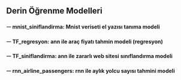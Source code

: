 ## Derin Öğrenme Modelleri
#### ᅳ mnist_siniflandirma: Mnist veriseti el yazısı tanıma modeli
#### ᅳ TF_regresyon: ann ile araç fiyatı tahmin modeli (regresyon)
#### ᅳ TF_siniflandirma: ann ile zararlı web sitesi sınıflandırma modeli
#### ᅳ rnn_airline_passengers: rnn ile aylık yolcu sayısı tahmini modeli
